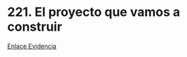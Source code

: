 # 221. El proyecto que vamos a construir

[Enlace Evidencia](https://1drv.ms/i/c/5b8ffe000b7ef13e/EWr-CE-qW-VKt9Te4Ay6AocBuEviX-8zxYTVL3UTqQbzMg?e=MCOcKk)